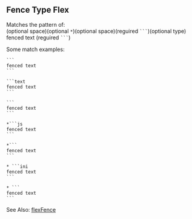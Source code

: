 ## Fence Type Flex

Matches the pattern of:  
(optional space)(optional `*`)(optional space)(reguired <code>&#96;&#96;&#96;</code>)(optional type)
fenced text
(reguired <code>&#96;&#96;&#96;</code>)

Some match examples:

````text
```
fenced text
```
````

````text
```text
fenced text
```
````

````text
```
fenced text
```
````

````text
*```js
fenced text
```
````

````text
*```
fenced text
```
````

````text
* ```ini
fenced text
```
````

````text
* ```
fenced text
```
````

See Also: [flexFence](/build-include/classes/src_fences.flexfence.html)  